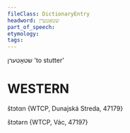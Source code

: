 ```yaml
---
fileClass: DictionaryEntry
headword: שטאָטערן
part_of_speech: 
etymology: 
tags: 
---
```

שטאָטערן
'to stutter'

WESTERN
========

štɔtαn {WTCP, Dunajská Streda, 47179}

štɔtərn {WTCP, Vác, 47197}
